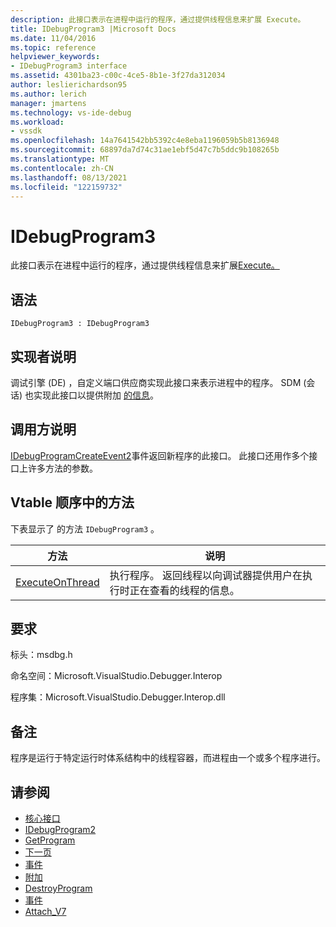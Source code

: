 ```yaml
---
description: 此接口表示在进程中运行的程序，通过提供线程信息来扩展 Execute。
title: IDebugProgram3 |Microsoft Docs
ms.date: 11/04/2016
ms.topic: reference
helpviewer_keywords:
- IDebugProgram3 interface
ms.assetid: 4301ba23-c00c-4ce5-8b1e-3f27da312034
author: leslierichardson95
ms.author: lerich
manager: jmartens
ms.technology: vs-ide-debug
ms.workload:
- vssdk
ms.openlocfilehash: 14a7641542bb5392c4e8eba1196059b5b8136948
ms.sourcegitcommit: 68897da7d74c31ae1ebf5d47c7b5ddc9b108265b
ms.translationtype: MT
ms.contentlocale: zh-CN
ms.lasthandoff: 08/13/2021
ms.locfileid: "122159732"
---
```

# <a name="idebugprogram3"></a>IDebugProgram3
此接口表示在进程中运行的程序，通过提供线程信息来扩展[Execute。](../../../extensibility/debugger/reference/idebugprogram2-execute.md)

## <a name="syntax"></a>语法

```
IDebugProgram3 : IDebugProgram3
```

## <a name="notes-for-implementers"></a>实现者说明
 调试引擎 (DE) ，自定义端口供应商实现此接口来表示进程中的程序。 SDM (会话) 也实现此接口以提供附加 [的信息](../../../extensibility/debugger/reference/idebugprogram2-attach.md)。

## <a name="notes-for-callers"></a>调用方说明
 [IDebugProgramCreateEvent2](../../../extensibility/debugger/reference/idebugprogramcreateevent2.md)事件返回新程序的此接口。 此接口还用作多个接口上许多方法的参数。

## <a name="methods-in-vtable-order"></a>Vtable 顺序中的方法
 下表显示了 的方法 `IDebugProgram3` 。

|方法|说明|
|------------|-----------------|
|[ExecuteOnThread](../../../extensibility/debugger/reference/idebugprogram3-executeonthread.md)|执行程序。 返回线程以向调试器提供用户在执行时正在查看的线程的信息。|

## <a name="requirements"></a>要求
 标头：msdbg.h

 命名空间：Microsoft.VisualStudio.Debugger.Interop

 程序集：Microsoft.VisualStudio.Debugger.Interop.dll

## <a name="remarks"></a>备注
 程序是运行于特定运行时体系结构中的线程容器，而进程由一个或多个程序进行。

## <a name="see-also"></a>请参阅
- [核心接口](../../../extensibility/debugger/reference/core-interfaces.md)
- [IDebugProgram2](../../../extensibility/debugger/reference/idebugprogram2.md)
- [GetProgram](../../../extensibility/debugger/reference/idebugthread2-getprogram.md)
- [下一页](../../../extensibility/debugger/reference/ienumdebugprograms2-next.md)
- [事件](../../../extensibility/debugger/reference/idebugportevents2-event.md)
- [附加](../../../extensibility/debugger/reference/idebugengine2-attach.md)
- [DestroyProgram](../../../extensibility/debugger/reference/idebugengine2-destroyprogram.md)
- [事件](../../../extensibility/debugger/reference/idebugeventcallback2-event.md)
- [Attach_V7](../../../extensibility/debugger/reference/idebugprogramnode2-attach-v7.md)
